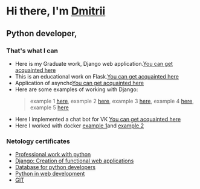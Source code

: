 # Hi there, I'm [Dmitrii](https://daniilshat.ru/) 
## Python developer, 
### That's what I can
* Here is my Graduate work, Django web application.[You can get acquainted here](https://github.com/DVG43/My_diplom_project) 
* This is an educational work on Flask.[You can get acquainted here](https://github.com/DVG43/HW_flask_announcements) 
* Application of asyncho[You can get acquainted here](https://github.com/DVG43/HW_acincio)
* Here are some examples of working with Django:
   > example 1 [here](https://github.com/DVG43/DVG_43_HW_7_django_permitions),
   > example 2 [here](https://github.com/DVG43/HW_5_DRF1),
   > example 3 [here](https://github.com/DVG43/HW_django_m2m),
   > example 4 [here](https://github.com/DVG43/HW_ORM_dgango-),
   > example 5 [here](https://github.com/DVG43/HW_django_migration)
* Here I implemented a chat bot for VK [You can get acquainted here](https://github.com/DVG43/CW_Bot_for_VK)
* Here I worked with docker [example 1](https://github.com/DVG43/hw_docker_1)and [example 2](https://github.com/DVG43/HW_6_DRF_stokc)

### Netology certificates
* [Professional work with python](https://netology.ru/sharing/50052f991daf8d1ae3f659fbf37526a9?utm_source=social&utm_campaign=achievements)
* [ Django: Creation of functional web applications](https://netology.ru/sharing/50052f991daf8d1ae3f659fbf37526a9?utm_source=social&utm_campaign=achievements)
* [Database for python developers](https://netology.ru/sharing/c89282034c490d6737cfdce86d37bfcc?utm_source=social&utm_campaign=achievements)
* [Python in web development](https://netology.ru/sharing/9604a36db2bb49cb008c515883da1a03?utm_source=social&utm_campaign=achievements)
* [GIT](https://drive.google.com/file/d/1jM7EJyJozrrZflei3dqyC6RY2434ogNW/view?usp=share_link)
